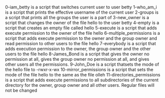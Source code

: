 0-iam_betty is a script that switches current user to user betty
1-who_am_i is a script that prints the effective username of the current user
2-groups is a script that prints all the groups the user is a part of
3-new_owner is a script that changes the owner of the file hello to the user betty
4-empty is a script that creates an empty file called hello
5-execute is a script that adds execute permission to the owner of the file hello
6-multiple_permissions is a script that adds execute permission to the owner and the group owner and read permission to other users to the file hello
7-everybody is a script that adds execution permission to the owner, the group owner and the other users to the file hello
8-James_Bond is a script that gives the owner no permission at all, gives the group owner no permission at all, and gives other users all the permissions.
9-John_Doe is a script thatsets the mode of the hello file to -rwxr-x-wx
10-mirror_permissions is a script that sets the mode of the file hello to the same as the file olleh
11-directories_permissions is a script that adds execute permissions to all subdirectories of the current directory for the owner, group owner and all other users. Regular files will not be changed
